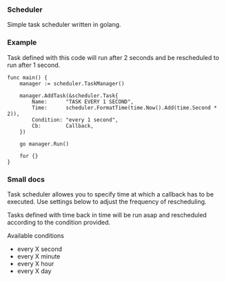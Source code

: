### Scheduler
Simple task scheduler written in golang.


### Example
Task defined with this code will run after 2 seconds and be rescheduled to run
after 1 second.
```
func main() {
	manager := scheduler.TaskManager()

	manager.AddTask(&scheduler.Task{
		Name:      "TASK EVERY 1 SECOND",
		Time:      scheduler.FormatTime(time.Now().Add(time.Second * 2)),
		Condition: "every 1 second",
		Cb:        Callback,
	})

	go manager.Run()

    for {}
}
```

### Small docs
Task scheduler allowes you to specify time at which a callback has to be
executed. Use settings below to adjust the frequency of rescheduling.

Tasks defined with time back in time will be run asap and rescheduled according
to the condition provided.

Available conditions
- every X second
- every X minute
- every X hour
- every X day

